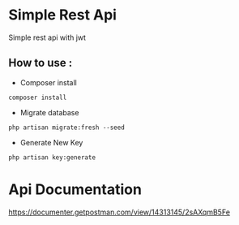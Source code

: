 # Simple Rest Api

Simple rest api with jwt

## How to use : 

- Composer install
```
composer install
```
- Migrate database
```
php artisan migrate:fresh --seed
```

- Generate New Key
```
php artisan key:generate

```


# Api Documentation

https://documenter.getpostman.com/view/14313145/2sAXqmB5Fe
